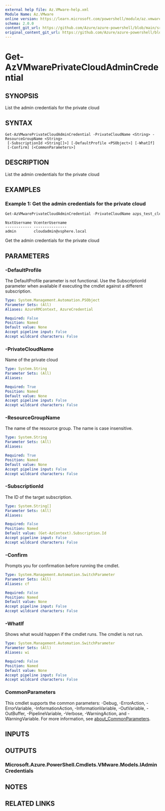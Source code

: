 ```yaml
---
external help file: Az.VMware-help.xml
Module Name: Az.VMware
online version: https://learn.microsoft.com/powershell/module/az.vmware/get-azvmwareprivatecloudadmincredential
schema: 2.0.0
content_git_url: https://github.com/Azure/azure-powershell/blob/main/src/VMware/VMware/help/Get-AzVMwarePrivateCloudAdminCredential.md
original_content_git_url: https://github.com/Azure/azure-powershell/blob/main/src/VMware/VMware/help/Get-AzVMwarePrivateCloudAdminCredential.md
---
```


# Get-AzVMwarePrivateCloudAdminCredential

## SYNOPSIS
List the admin credentials for the private cloud

## SYNTAX

```
Get-AzVMwarePrivateCloudAdminCredential -PrivateCloudName <String> -ResourceGroupName <String>
 [-SubscriptionId <String[]>] [-DefaultProfile <PSObject>] [-WhatIf]
 [-Confirm] [<CommonParameters>]
```

## DESCRIPTION
List the admin credentials for the private cloud

## EXAMPLES

### Example 1: Get the admin credentials for the private cloud
```powershell
Get-AzVMwarePrivateCloudAdminCredential -PrivateCloudName azps_test_cloud -ResourceGroupName azps_test_group
```

```output
NsxtUsername VcenterUsername
------------ ---------------
admin        cloudadmin@vsphere.local
```

Get the admin credentials for the private cloud

## PARAMETERS

### -DefaultProfile
The DefaultProfile parameter is not functional.
Use the SubscriptionId parameter when available if executing the cmdlet against a different subscription.

```yaml
Type: System.Management.Automation.PSObject
Parameter Sets: (All)
Aliases: AzureRMContext, AzureCredential

Required: False
Position: Named
Default value: None
Accept pipeline input: False
Accept wildcard characters: False
```

### -PrivateCloudName
Name of the private cloud

```yaml
Type: System.String
Parameter Sets: (All)
Aliases:

Required: True
Position: Named
Default value: None
Accept pipeline input: False
Accept wildcard characters: False
```

### -ResourceGroupName
The name of the resource group.
The name is case insensitive.

```yaml
Type: System.String
Parameter Sets: (All)
Aliases:

Required: True
Position: Named
Default value: None
Accept pipeline input: False
Accept wildcard characters: False
```

### -SubscriptionId
The ID of the target subscription.

```yaml
Type: System.String[]
Parameter Sets: (All)
Aliases:

Required: False
Position: Named
Default value: (Get-AzContext).Subscription.Id
Accept pipeline input: False
Accept wildcard characters: False
```

### -Confirm
Prompts you for confirmation before running the cmdlet.

```yaml
Type: System.Management.Automation.SwitchParameter
Parameter Sets: (All)
Aliases: cf

Required: False
Position: Named
Default value: None
Accept pipeline input: False
Accept wildcard characters: False
```

### -WhatIf
Shows what would happen if the cmdlet runs.
The cmdlet is not run.

```yaml
Type: System.Management.Automation.SwitchParameter
Parameter Sets: (All)
Aliases: wi

Required: False
Position: Named
Default value: None
Accept pipeline input: False
Accept wildcard characters: False
```

### CommonParameters
This cmdlet supports the common parameters: -Debug, -ErrorAction, -ErrorVariable, -InformationAction, -InformationVariable, -OutVariable, -OutBuffer, -PipelineVariable, -Verbose, -WarningAction, and -WarningVariable. For more information, see [about_CommonParameters](http://go.microsoft.com/fwlink/?LinkID=113216).

## INPUTS

## OUTPUTS

### Microsoft.Azure.PowerShell.Cmdlets.VMware.Models.IAdminCredentials

## NOTES

## RELATED LINKS

